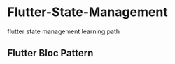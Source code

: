 # Flutter-State-Management

flutter state management learning path

##  Flutter Bloc Pattern


##  
